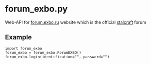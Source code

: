 # forum_exbo.py
Web-API for [forum.exbo.ru](https://forum.exbo.ru) website which is the official [stalcraft](https://store.steampowered.com/app/1818450/STALCRAFT) forum

## Example
```python3
import forum_exbo
forum_exbo = forum_exbo.ForumEXBO()
forum_exbo.login(identification="", password="")
```
